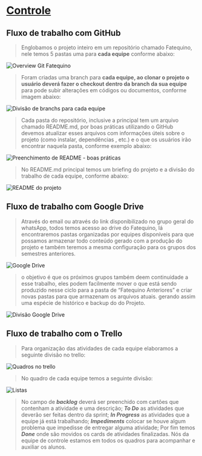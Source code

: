 
# [Controle](https://fatequino.com.br/construcao-do-fatequino/controle/)

## Fluxo de trabalho com GitHub

>Englobamos o projeto inteiro em um repositório chamado Fatequino, nele temos 5 pastas uma para **cada equipe** conforme abaixo:

![Overview Git Fatequino](https://raw.githubusercontent.com/Fatequino/Fatequino/master/Controle/Imagens/imgControle/FatequinoGit_1.png)

>Foram criadas uma branch para **cada equipe, ao clonar o projeto o usuário deverá fazer o checkout dentro da branch da sua equipe** para pode subir alterações em códigos ou documentos, conforme imagem abaixo:

![Divisão de branchs para cada equipe](https://raw.githubusercontent.com/Fatequino/Fatequino/master/Controle/Imagens/imgControle/FatequinoGit_2.png)

>Cada pasta do repositório, inclusive a principal tem um arquivo chamado README.md, por boas práticas utilizando o GitHub devemos atualizar esses arquivos com informações úteis sobre o projeto (como instalar, dependências , etc.) e o que os usuários irão encontrar naquela pasta, conforme exemplo abaixo:

![Preenchimento de README - boas práticas](https://raw.githubusercontent.com/Fatequino/Fatequino/master/Controle/Imagens/imgControle/FatequinoGit_3.png)

>No README.md principal temos um briefing do projeto e a divisão do trabalho de cada equipe, conforme abaixo:

![README do projeto](https://raw.githubusercontent.com/Fatequino/Fatequino/master/Controle/Imagens/imgControle/FatequinoGit_4.png)

## Fluxo de trabalho com Google Drive

>Através do email ou através do link disponibilizado no grupo geral do whatsApp, todos temos acesso ao drive do Fatequino, lá encontraremos pastas organizadas por equipes disponíveis para que possamos armazenar todo conteúdo gerado com a produção do projeto e também teremos a mesma configuração para os grupos dos semestres anteriores.
  

![Google Drive](https://raw.githubusercontent.com/Fatequino/Fatequino/master/Controle/Imagens/imgControle/FatequinoDrive_1.png)

>o objetivo é que os próximos grupos também deem continuidade a esse trabalho, eles podem facilmente mover o que está sendo produzido nesse ciclo para a pasta de “Fatequino Anteriores” e criar novas pastas para que armazenam os arquivos atuais. gerando assim uma espécie de histórico e backup do do Projeto.

![Divisão Google Drive](https://raw.githubusercontent.com/Fatequino/Fatequino/master/Controle/Imagens/imgControle/FatequinoDrive_2.png)
  
## Fluxo de trabalho com o Trello

>Para organização das atividades de cada equipe elaboramos a seguinte divisão no trello:

![Quadros no trello](https://raw.githubusercontent.com/Fatequino/Fatequino/master/Controle/Imagens/imgControle/FatequinoTrello_1.png)

>No quadro de cada equipe temos a seguinte divisão:

![Listas](https://raw.githubusercontent.com/Fatequino/Fatequino/master/Controle/Imagens/imgControle/FatequinoTrello_2.png)

>No campo de ***backlog*** deverá ser preenchido com cartões que contenham a atividade e uma descrição; ***To Do*** as atividades que deverão ser feitas dentro da sprint; ***In Progress*** as atividades que a equipe já está trabalhando; ***Impediments*** colocar se houve algum problema que impedisse de entregar alguma atividade; Por fim temos ***Done*** onde são movidos os cards de atividades finalizadas. Nós da equipe de controle estamos em todos os quadros para acompanhar e auxiliar os alunos.
